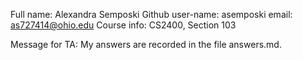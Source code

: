 Full name: Alexandra Semposki
Github user-name: asemposki
email: as727414@ohio.edu
Course info: CS2400, Section 103


Message for TA: My answers are recorded in the file answers.md. 
